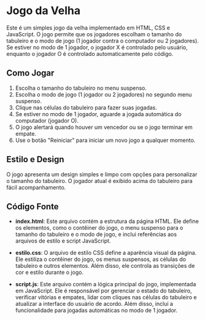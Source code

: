 # Jogo da Velha

Este é um simples jogo da velha implementado em HTML, CSS e JavaScript. O jogo permite que os jogadores escolham o tamanho do tabuleiro e o modo de jogo (1 jogador contra o computador ou 2 jogadores). Se estiver no modo de 1 jogador, o jogador X é controlado pelo usuário, enquanto o jogador O é controlado automaticamente pelo código.

## Como Jogar

1. Escolha o tamanho do tabuleiro no menu suspenso.
2. Escolha o modo de jogo (1 jogador ou 2 jogadores) no segundo menu suspenso.
3. Clique nas células do tabuleiro para fazer suas jogadas.
4. Se estiver no modo de 1 jogador, aguarde a jogada automática do computador (jogador O).
5. O jogo alertará quando houver um vencedor ou se o jogo terminar em empate.
6. Use o botão "Reiniciar" para iniciar um novo jogo a qualquer momento.

## Estilo e Design

O jogo apresenta um design simples e limpo com opções para personalizar o tamanho do tabuleiro. O jogador atual é exibido acima do tabuleiro para fácil acompanhamento.

## Código Fonte

- **index.html**: Este arquivo contém a estrutura da página HTML. Ele define os elementos, como o contêiner do jogo, o menu suspenso para o tamanho do tabuleiro e o modo de jogo, e inclui referências aos arquivos de estilo e script JavaScript.

- **estilo.css**: O arquivo de estilo CSS define a aparência visual da página. Ele estiliza o contêiner do jogo, os menus suspensos, as células do tabuleiro e outros elementos. Além disso, ele controla as transições de cor e estilo durante o jogo.

- **script.js**: Este arquivo contém a lógica principal do jogo, implementada em JavaScript. Ele é responsável por gerenciar o estado do tabuleiro, verificar vitórias e empates, lidar com cliques nas células do tabuleiro e atualizar a interface do usuário de acordo. Além disso, inclui a funcionalidade para jogadas automáticas no modo de 1 jogador.


